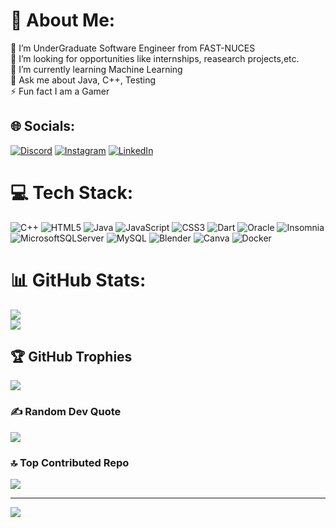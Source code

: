 # 💫 About Me:
🔭 I’m UnderGraduate Software Engineer from FAST-NUCES<br>👯 I’m looking for opportunities like internships, reasearch projects,etc.<br>🌱 I’m currently learning Machine Learning<br>💬 Ask me about Java, C++, Testing<br>⚡ Fun fact I am a Gamer


## 🌐 Socials:
[![Discord](https://img.shields.io/badge/Discord-%237289DA.svg?logo=discord&logoColor=white)](https://discord.gg/haseeb.tar.xz) [![Instagram](https://img.shields.io/badge/Instagram-%23E4405F.svg?logo=Instagram&logoColor=white)](https://instagram.com/_haseeb_.x) [![LinkedIn](https://img.shields.io/badge/LinkedIn-%230077B5.svg?logo=linkedin&logoColor=white)](www.linkedin.com/in/haseeb-ahmed-17509a27b) 

# 💻 Tech Stack:
![C++](https://img.shields.io/badge/c++-%2300599C.svg?style=for-the-badge&logo=c%2B%2B&logoColor=white) ![HTML5](https://img.shields.io/badge/html5-%23E34F26.svg?style=for-the-badge&logo=html5&logoColor=white) ![Java](https://img.shields.io/badge/java-%23ED8B00.svg?style=for-the-badge&logo=openjdk&logoColor=white) ![JavaScript](https://img.shields.io/badge/javascript-%23323330.svg?style=for-the-badge&logo=javascript&logoColor=%23F7DF1E) ![CSS3](https://img.shields.io/badge/css3-%231572B6.svg?style=for-the-badge&logo=css3&logoColor=white) ![Dart](https://img.shields.io/badge/dart-%230175C2.svg?style=for-the-badge&logo=dart&logoColor=white) ![Oracle](https://img.shields.io/badge/Oracle-F80000?style=for-the-badge&logo=oracle&logoColor=white) ![Insomnia](https://img.shields.io/badge/Insomnia-black?style=for-the-badge&logo=insomnia&logoColor=5849BE) ![MicrosoftSQLServer](https://img.shields.io/badge/Microsoft%20SQL%20Server-CC2927?style=for-the-badge&logo=microsoft%20sql%20server&logoColor=white) ![MySQL](https://img.shields.io/badge/mysql-%2300000f.svg?style=for-the-badge&logo=mysql&logoColor=white) ![Blender](https://img.shields.io/badge/blender-%23F5792A.svg?style=for-the-badge&logo=blender&logoColor=white) ![Canva](https://img.shields.io/badge/Canva-%2300C4CC.svg?style=for-the-badge&logo=Canva&logoColor=white) ![Docker](https://img.shields.io/badge/docker-%230db7ed.svg?style=for-the-badge&logo=docker&logoColor=white)
# 📊 GitHub Stats:
![](https://github-readme-stats.vercel.app/api?username=haseebahmed248&theme=radical&hide_border=false&include_all_commits=false&count_private=true)<br/>
![](https://github-readme-streak-stats.herokuapp.com/?user=haseebahmed248&theme=radical&hide_border=false)<br/>

## 🏆 GitHub Trophies
![](https://github-profile-trophy.vercel.app/?username=haseebahmed248&theme=radical&no-frame=false&no-bg=false&margin-w=4)

### ✍️ Random Dev Quote
![](https://quotes-github-readme.vercel.app/api?type=horizontal&theme=radical)

### 🔝 Top Contributed Repo
![](https://github-contributor-stats.vercel.app/api?username=haseebahmed248&limit=5&theme=dark&combine_all_yearly_contributions=true)

---
[![](https://visitcount.itsvg.in/api?id=haseebahmed248&icon=2&color=0)](https://visitcount.itsvg.in)

<!-- Proudly created with GPRM ( https://gprm.itsvg.in ) -->
